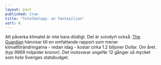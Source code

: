 ```yaml
---
layout: post
published: true
title: "Totalbelopp: en fantasiljon"
sort: 6
---
```







Att påverka klimatet är inte bara dödligt. Det är svindyrt också. [The Guardian](http://www.theguardian.com/environment/2012/sep/26/climate-change-damaging-global-economy) hänvisar till en omfattande rapport som menar klimatförändringarna - redan idag - kostar cirka 1.2 biljoner Dollar. Om året. (typ 9969 miljarder kronor). Det motsvarar ungefär 12 gånger så mycket som _hela_ Sveriges statsbudget.
